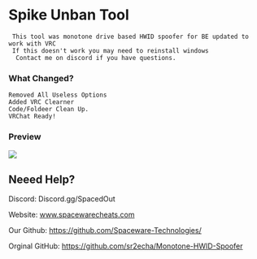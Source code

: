 # Spike Unban Tool 

 	 This tool was monotone drive based HWID spoofer for BE updated to work with VRC
  	 If this doesn't work you may need to reinstall windows
 	  Contact me on discord if you have questions.  




### What Changed?
```
Removed All Useless Options
Added VRC Clearner
Code/Foldeer Clean Up.
VRChat Ready!
```
###  Preview
![](https://i.gyazo.com/60ebdfca8f400d30d64a4dd754e0529a.gif)


## Neeed Help?                        
Discord: Discord.gg/SpacedOut

Website: www.spacewarecheats.com

Our Github: https://github.com/Spaceware-Technologies/    

Orginal GitHub: https://github.com/sr2echa/Monotone-HWID-Spoofer   
